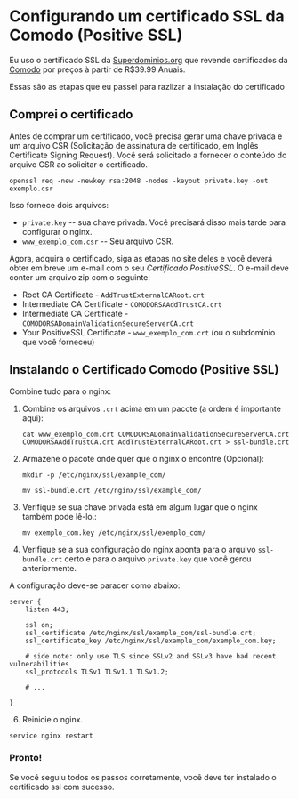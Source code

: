 Configurando um certificado SSL da Comodo (Positive SSL)
=================================

Eu uso o certificado SSL da [Superdominios.org](https://www.superdominios.org/home/cart.php?a=confproduct&i=2) que revende certificados da [Comodo](https://www.comodo.com/) por preços à partir de R$39.99 Anuais.

Essas são as etapas que eu passei para razlizar a instalação do certificado

Comprei o certificado
-----------------

Antes de comprar um certificado, você precisa gerar uma chave privada e um arquivo CSR
(Solicitação de assinatura de certificado, em Inglês Certificate Signing Request). Você será solicitado a fornecer o conteúdo do arquivo CSR
ao solicitar o certificado.

    openssl req -new -newkey rsa:2048 -nodes -keyout private.key -out exemplo.csr

Isso fornece dois arquivos:

* ``private.key`` -- sua chave privada. Você precisará disso mais tarde para configurar o nginx.
* ``www_exemplo_com.csr`` -- Seu arquivo CSR.

Agora, adquira o certificado, siga as etapas no site deles e você deverá obter em breve um
e-mail com o seu *Certificado PositiveSSL*. O e-mail deve conter um arquivo zip com o seguinte:

* Root CA Certificate - `AddTrustExternalCARoot.crt`
* Intermediate CA Certificate - `COMODORSAAddTrustCA.crt`
* Intermediate CA Certificate - `COMODORSADomainValidationSecureServerCA.crt`
* Your PositiveSSL Certificate - `www_exemplo_com.crt` (ou o subdomínio que você forneceu)

Instalando o Certificado Comodo (Positive SSL)
----------------------------

Combine tudo para o nginx:

1. Combine os arquivos `.crt` acima em um pacote (a ordem é importante aqui):

    `cat www_exemplo_com.crt COMODORSADomainValidationSecureServerCA.crt  COMODORSAAddTrustCA.crt AddTrustExternalCARoot.crt > ssl-bundle.crt`

2. Armazene o pacote onde quer que o nginx o encontre (Opcional):

    `mkdir -p /etc/nginx/ssl/example_com/`
    
    `mv ssl-bundle.crt /etc/nginx/ssl/example_com/`

3. Verifique se sua chave privada está em algum lugar que o nginx também pode lê-lo.:

    `mv exemplo_com.key /etc/nginx/ssl/exemplo_com/`

4. Verifique se a sua configuração do nginx aponta para o arquivo `ssl-bundle.crt` certo e para o arquivo `private.key` que você gerou anteriormente.

A configuração deve-se paracer como abaixo:

    server {
        listen 443;

        ssl on;
        ssl_certificate /etc/nginx/ssl/example_com/ssl-bundle.crt;
        ssl_certificate_key /etc/nginx/ssl/example_com/exemplo_com.key;

        # side note: only use TLS since SSLv2 and SSLv3 have had recent vulnerabilities
        ssl_protocols TLSv1 TLSv1.1 TLSv1.2;

        # ...

    }

6. Reinicie o nginx.

`service nginx restart`

### Pronto!
Se você seguiu todos os passos corretamente, você deve ter instalado o certificado ssl com sucesso.
